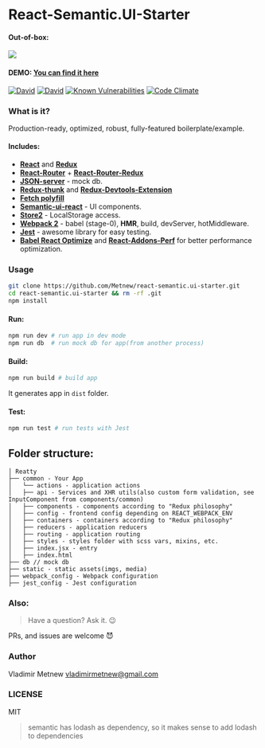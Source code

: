 # React-Semantic.UI-Starter

#### Out-of-box:

![](https://github.com/Metnew/react-semantic.ui-starter/blob/gh-pages/screen.gif)

#### DEMO: [You can find it here](https://metnew.github.io/react-semantic.ui-starter/)

[![David](https://img.shields.io/david/Metnew/react-semantic.ui-starter.svg)]() [![David](https://img.shields.io/david/dev/Metnew/react-semantic.ui-starter.svg)]()
[![Known Vulnerabilities](https://snyk.io/test/github/metnew/react-semantic.ui-starter/badge.svg)](https://snyk.io/test/github/metnew/react-semantic.ui-starter)
[![Code Climate](https://codeclimate.com/github/Metnew/react-semantic.ui-starter/badges/gpa.svg)](https://codeclimate.com/github/Metnew/react-semantic.ui-starter)

### What is it?

Production-ready, optimized, robust, fully-featured boilerplate/example.

#### Includes:

- **[React](https://facebook.github.io/react/)** and **[Redux](http://redux.js.org/)**
- **[React-Router](https://github.com/ReactTraining/react-router)** + **[React-Router-Redux](https://github.com/reactjs/react-router-redux)**
- **[JSON-server](https://github.com/typicode/json-server)** - mock db.
- **[Redux-thunk](https://github.com/gaearon/redux-thunk)** and **[Redux-Devtools-Extension](https://github.com/zalmoxisus/redux-devtools-extension)**
- **[Fetch polyfill](https://github.com/github/fetch)**
- **[Semantic-ui-react](http://react.semantic-ui.com/)** -  UI components.
- **[Store2](https://github.com/nbubna/store)** - LocalStorage access.
- **[Webpack 2](https://webpack.js.org)** - babel (stage-0), **HMR**, build, devServer, hotMiddleware.
- **[Jest](https://facebook.github.io/jest/)** - awesome library for easy testing.
- **[Babel React Optimize](https://github.com/thejameskyle/babel-react-optimize)** and **[React-Addons-Perf](https://facebook.github.io/react/docs/perf.html)** for better performance optimization.

### Usage

```bash
git clone https://github.com/Metnew/react-semantic.ui-starter.git
cd react-semantic.ui-starter && rm -rf .git  
npm install
```

#### Run:

```bash
npm run dev # run app in dev mode
npm run db  # run mock db for app(from another process)
```

#### Build:

```bash
npm run build # build app
```

It generates app in `dist` folder.

#### Test:

```bash
npm run test # run tests with Jest
```

## Folder structure:

```
│ Reatty
├── common - Your App
│   └── actions - application actions
│   ├── api - Services and XHR utils(also custom form validation, see InputComponent from components/common)
│   ├── components - components according to "Redux philosophy"
│   ├── config - frontend config depending on REACT_WEBPACK_ENV
│   ├── containers - containers according to "Redux philosophy"
│   ├── reducers - application reducers
│   ├── routing - application routing
│   ├── styles - styles folder with scss vars, mixins, etc.
│   ├── index.jsx - entry
│   ├── index.html
├── db // mock db
├── static - static assets(imgs, media)
├── webpack_config - Webpack configuration
├── jest_config - Jest configuration
```


### Also:
> Have a question? Ask it. :wink:

PRs, and issues are welcome :smiling_imp:

### Author
Vladimir Metnew <vladimirmetnew@gmail.com>

### LICENSE
MIT


> semantic has lodash as dependency, so it makes sense to add lodash to dependencies
